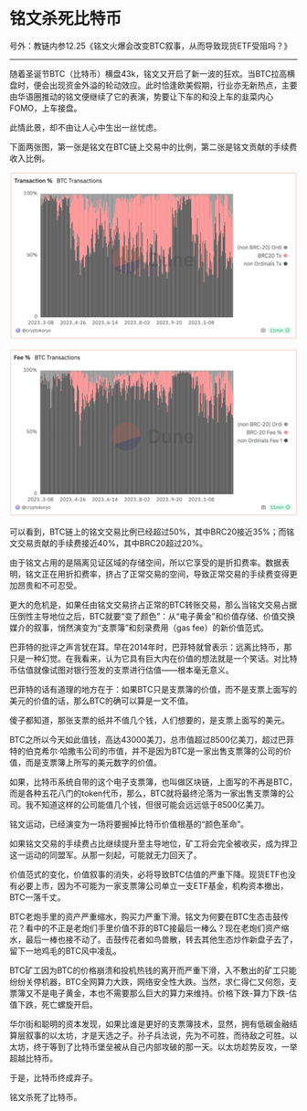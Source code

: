 # 铭文杀死比特币

号外：教链内参12.25《铭文火爆会改变BTC叙事，从而导致现货ETF受阻吗？》

* * *

随着圣诞节BTC（比特币）横盘43k，铭文又开启了新一波的狂欢。当BTC拉高横盘时，便会出现资金外溢的轮动效应。此时恰逢欧美假期，行业亦无新热点，主要由华语圈推动的铭文便继续了它的表演，势要让下车的和没上车的韭菜内心FOMO，上车接盘。

此情此景，却不由让人心中生出一丝忧虑。

下面两张图，第一张是铭文在BTC链上交易中的比例，第二张是铭文贡献的手续费收入比例。

![](2023-12-26-A01.png)

![](2023-12-26-A02.png)

可以看到，BTC链上的铭文交易比例已经超过50%，其中BRC20接近35%；而铭文交易贡献的手续费接近40%，其中BRC20超过20%。

由于铭文占用的是隔离见证区域的存储空间，所以它享受的是折扣费率。数据表明，铭文正在用折扣费率，挤占了正常交易的空间，导致正常交易的手续费变得更加昂贵和不可忍受。

更大的危机是，如果任由铭文交易挤占正常的BTC转账交易，那么当铭文交易占据压倒性主导地位之后，BTC就要“变了颜色”：从“电子黄金”和价值存储、价值交换媒介的叙事，悄然演变为“支票簿”和刻录费用（gas fee）的新价值范式。

巴菲特的批评之声言犹在耳。早在2014年时，巴菲特就曾表示：远离比特币，那只是一种幻觉。在我看来，认为它具有巨大内在价值的想法就是一个笑话。对比特币估值就像试图对银行签发的支票进行估值——根本毫无意义。

巴菲特的话有道理的地方在于：如果BTC只是支票簿的价值，而不是支票上面写的美元的价值的话，那么BTC的确可以算是一文不值。

傻子都知道，那张支票的纸并不值几个钱，人们想要的，是支票上面写的美元。

BTC之所以今天如此值钱，高达43000美刀，总市值超过8500亿美刀，超过巴菲特的伯克希尔·哈撒韦公司的市值，并不是因为BTC是一家出售支票簿的公司的价值，而是支票簿上所写的美元数字的价值。

如果，比特币系统自带的这个电子支票簿，也叫做区块链，上面写的不再是BTC，而是各种五花八门的token代币，那么，BTC就将最终沦落为一家出售支票簿的公司。我不知道这样的公司能值几个钱，但很可能会远远低于8500亿美刀。

铭文运动，已经演变为一场将要掘掉比特币价值根基的“颜色革命”。

如果铭文交易的手续费占比继续提升至主导地位，矿工将会完全被收买，成为捍卫这一运动的同盟军。从那一刻起，可能就无力回天了。

价值范式的变化，价值叙事的消失，必将导致BTC估值的严重下降。现货ETF也没有必要上市，因为不可能为一家支票簿公司单立一支ETF基金，机构资本撤出，BTC一落千丈。

BTC老炮手里的资产严重缩水，购买力严重下滑。铭文为何要在BTC生态击鼓传花？看中的不正是老炮们手里价值不菲的BTC接最后一棒么？现在老炮们资产缩水，最后一棒也接不动了。击鼓传花者如鸟兽散，转去其他生态炒作新盘子去了，留下一地鸡毛的BTC风中凌乱。

BTC矿工因为BTC的价格崩溃和投机热钱的离开而严重下滑，入不敷出的矿工只能纷纷关停机器，BTC全网算力大跌，网络安全性大跌。当然，求仁得仁又何怨，支票簿又不是电子黄金，本也不需要那么巨大的算力来维持。价格下跌-算力下跌-估值下跌，死亡螺旋开启。

华尔街和聪明的资本发现，如果比谁是更好的支票簿技术，显然，拥有低碳金融结算层叙事的以太坊，才是天选之子。孙子兵法说，先为不可胜，而待敌之可胜。以太坊，终于等到了比特币堡垒被从自己内部攻破的那一天。以太坊趁势反攻，一举超越比特币。

于是，比特币终成弃子。

铭文杀死了比特币。
